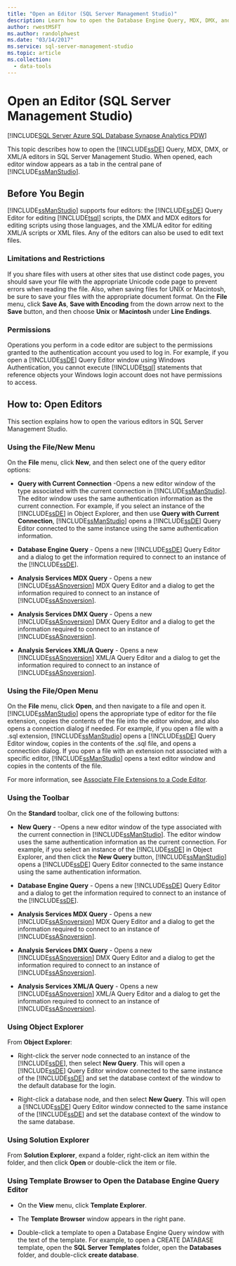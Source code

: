 ```yaml
---
title: "Open an Editor (SQL Server Management Studio)"
description: Learn how to open the Database Engine Query, MDX, DMX, and XML/A editors in SQL Server Management Studio.
author: rwestMSFT
ms.author: randolphwest
ms.date: "03/14/2017"
ms.service: sql-server-management-studio
ms.topic: article
ms.collection:
  - data-tools
---
```


# Open an Editor (SQL Server Management Studio)

[!INCLUDE[SQL Server Azure SQL Database Synapse Analytics PDW](../includes/applies-to-version/sql-asdb-asdbmi-asa-pdw.md)]

This topic describes how to open the [!INCLUDE[ssDE](../includes/ssde-md.md)] Query, MDX, DMX, or XML/A editors in SQL Server Management Studio. When opened, each editor window appears as a tab in the central pane of [!INCLUDE[ssManStudio](../includes/ssmanstudio-md.md)].  
  
## Before You Begin  
 [!INCLUDE[ssManStudio](../includes/ssmanstudio-md.md)] supports four editors: the [!INCLUDE[ssDE](../includes/ssde-md.md)] Query Editor for editing [!INCLUDE[tsql](../includes/tsql-md.md)] scripts, the DMX and MDX editors for editing scripts using those languages, and the XML/A editor for editing XML/A scripts or XML files. Any of the editors can also be used to edit text files.  
  
### Limitations and Restrictions  
 If you share files with users at other sites that use distinct code pages, you should save your file with the appropriate Unicode code page to prevent errors when reading the file. Also, when saving files for UNIX or Macintosh, be sure to save your files with the appropriate document format. On the **File** menu, click **Save As**, **Save with Encoding** from the down arrow next to the **Save** button, and then choose **Unix** or **Macintosh** under **Line Endings**.  
  
### Permissions  
 Operations you perform in a code editor are subject to the permissions granted to the authentication account you used to log in. For example, if you open a [!INCLUDE[ssDE](../includes/ssde-md.md)] Query Editor window using Windows Authentication, you cannot execute [!INCLUDE[tsql](../includes/tsql-md.md)] statements that reference objects your Windows login account does not have permissions to access.  
  
## How to: Open Editors  
 This section explains how to open the various editors in SQL Server Management Studio.  
  
### Using the File/New Menu  
 On the **File** menu, click **New**, and then select one of the query editor options:  
  
-   **Query with Current Connection** -Opens a new editor window of the type associated with the current connection in [!INCLUDE[ssManStudio](../includes/ssmanstudio-md.md)]. The editor window uses the same authentication information as the current connection. For example, if you select an instance of the [!INCLUDE[ssDE](../includes/ssde-md.md)] in Object Explorer, and then use **Query with Current Connection**, [!INCLUDE[ssManStudio](../includes/ssmanstudio-md.md)] opens a [!INCLUDE[ssDE](../includes/ssde-md.md)] Query Editor connected to the same instance using the same authentication information.  
  
-   **Database Engine Query** - Opens a new [!INCLUDE[ssDE](../includes/ssde-md.md)] Query Editor and a dialog to get the information required to connect to an instance of the [!INCLUDE[ssDE](../includes/ssde-md.md)].  
  
-   **Analysis Services MDX Query** - Opens a new [!INCLUDE[ssASnoversion](../includes/ssasnoversion-md.md)] MDX Query Editor and a dialog to get the information required to connect to an instance of [!INCLUDE[ssASnoversion](../includes/ssasnoversion-md.md)].  
  
-   **Analysis Services DMX Query** - Opens a new [!INCLUDE[ssASnoversion](../includes/ssasnoversion-md.md)] DMX Query Editor and a dialog to get the information required to connect to an instance of [!INCLUDE[ssASnoversion](../includes/ssasnoversion-md.md)].  
  
-   **Analysis Services XML/A Query** - Opens a new [!INCLUDE[ssASnoversion](../includes/ssasnoversion-md.md)] XML/A Query Editor and a dialog to get the information required to connect to an instance of [!INCLUDE[ssASnoversion](../includes/ssasnoversion-md.md)].  
  
### Using the File/Open Menu  
 On the **File** menu, click **Open**, and then navigate to a file and open it. [!INCLUDE[ssManStudio](../includes/ssmanstudio-md.md)] opens the appropriate type of editor for the file extension, copies the contents of the file into the editor window, and also opens a connection dialog if needed. For example, if you open a file with a .sql extension, [!INCLUDE[ssManStudio](../includes/ssmanstudio-md.md)] opens a [!INCLUDE[ssDE](../includes/ssde-md.md)] Query Editor window, copies in the contents of the .sql file, and opens a connection dialog. If you open a file with an extension not associated with a specific editor, [!INCLUDE[ssManStudio](../includes/ssmanstudio-md.md)] opens a text editor window and copies in the contents of the file.  
  
 For more information, see [Associate File Extensions to a Code Editor](associate-file-extensions-to-a-code-editor.md).  
  
### Using the Toolbar  
 On the **Standard** toolbar, click one of the following buttons:  
  
-   **New Query** - -Opens a new editor window of the type associated with the current connection in [!INCLUDE[ssManStudio](../includes/ssmanstudio-md.md)]. The editor window uses the same authentication information as the current connection. For example, if you select an instance of the [!INCLUDE[ssDE](../includes/ssde-md.md)] in Object Explorer, and then click the **New Query** button, [!INCLUDE[ssManStudio](../includes/ssmanstudio-md.md)] opens a [!INCLUDE[ssDE](../includes/ssde-md.md)] Query Editor connected to the same instance using the same authentication information.  
  
-   **Database Engine Query** - Opens a new [!INCLUDE[ssDE](../includes/ssde-md.md)] Query Editor and a dialog to get the information required to connect to an instance of the [!INCLUDE[ssDE](../includes/ssde-md.md)].  
  
-   **Analysis Services MDX Query** - Opens a new [!INCLUDE[ssASnoversion](../includes/ssasnoversion-md.md)] MDX Query Editor and a dialog to get the information required to connect to an instance of [!INCLUDE[ssASnoversion](../includes/ssasnoversion-md.md)].  
  
-   **Analysis Services DMX Query** - Opens a new [!INCLUDE[ssASnoversion](../includes/ssasnoversion-md.md)] DMX Query Editor and a dialog to get the information required to connect to an instance of [!INCLUDE[ssASnoversion](../includes/ssasnoversion-md.md)].  
  
-   **Analysis Services XML/A Query** - Opens a new [!INCLUDE[ssASnoversion](../includes/ssasnoversion-md.md)] XML/A Query Editor and a dialog to get the information required to connect to an instance of [!INCLUDE[ssASnoversion](../includes/ssasnoversion-md.md)].  
  
### Using Object Explorer  
 From **Object Explorer**:  
  
-   Right-click the server node connected to an instance of the [!INCLUDE[ssDE](../includes/ssde-md.md)], then select **New Query**. This will open a [!INCLUDE[ssDE](../includes/ssde-md.md)] Query Editor window connected to the same instance of the [!INCLUDE[ssDE](../includes/ssde-md.md)] and set the database context of the window to the default database for the login.  
  
-   Right-click a database node, and then select **New Query**. This will open a [!INCLUDE[ssDE](../includes/ssde-md.md)] Query Editor window connected to the same instance of the [!INCLUDE[ssDE](../includes/ssde-md.md)] and set the database context of the window to the same database.  
  
### Using Solution Explorer  
 From **Solution Explorer**, expand a folder, right-click an item within the folder, and then click **Open** or double-click the item or file.  
  
### Using Template Browser to Open the Database Engine Query Editor  
  
-   On the **View** menu, click **Template Explorer**.  
  
-   The **Template Browser** window appears in the right pane.  
  
-   Double-click a template to open a Database Engine Query window with the text of the template. For example, to open a CREATE DATABASE template, open the **SQL Server Templates** folder, open the **Databases** folder, and double-click **create database**.
